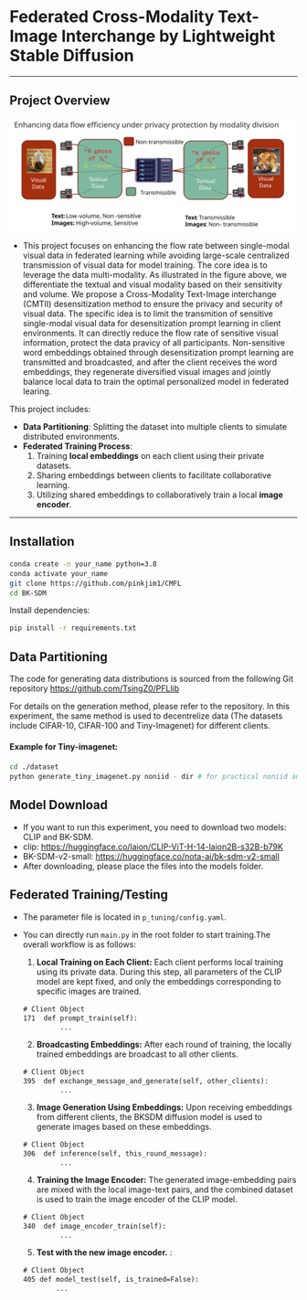 # Federated Cross-Modality Text-Image Interchange by Lightweight Stable Diffusion


---

## Project Overview


![](image/illustrate.svg)

- This project focuses on enhancing the flow rate between 
single-modal visual data in federated learning while avoiding large-scale centralized transmission of visual
data for model training. The core idea is to leverage the data multi-modality.
As illustrated in the figure above, we differentiate the textual and visual modality 
based on their sensitivity and volume.
We propose a Cross-Modality Text-Image interchange (CMTII)
desensitization method to ensure the privacy and security of visual data. 
The specific idea is to limit the transmition of sensitive single-modal visual data
 for desensitization prompt learning in client environments. It can directly reduce 
the flow rate of sensitive visual information, protect the data pravicy of all participants.
Non-sensitive word embeddings obtained through desensitization prompt learning are transmitted and broadcasted, 
and after the client receives the word embeddings, they regenerate diversified visual images and jointly 
balance local data to train the optimal personalized model in federated learing.


This project includes:
- **Data Partitioning**: 
    Splitting the dataset into multiple clients to simulate distributed environments.
- **Federated Training Process**: 
  1. Training **local embeddings** on each client using their private datasets.  
  2. Sharing embeddings between clients to facilitate collaborative learning.  
  3. Utilizing shared embeddings to collaboratively train a local **image encoder**.

---

## Installation
```bash
conda create -n your_name python=3.8
conda activate your_name
git clone https://github.com/pinkjim1/CMFL
cd BK-SDM
```

Install dependencies:
```bash
pip install -r requirements.txt
```

## Data Partitioning
The code for generating data distributions is sourced from the following Git repository  https://github.com/TsingZ0/PFLlib

For details on the generation method, please refer to the repository. In this experiment, the same method is used to decentrelize data (The datasets include  CIFAR-10, CIFAR-100 and Tiny-Imagenet) for different clients. 

#### Example for Tiny-imagenet:

```bash
cd ./dataset
python generate_tiny_imagenet.py noniid - dir # for practical noniid and unbalanced scenario

```

## Model Download

- If you want to run this experiment, you need to download two models: CLIP and BK-SDM.
- clip: https://huggingface.co/laion/CLIP-ViT-H-14-laion2B-s32B-b79K
- BK-SDM-v2-small: https://huggingface.co/nota-ai/bk-sdm-v2-small
- After downloading, please place the files into the models folder.

## Federated Training/Testing

- The parameter file is located in `p_tuning/config.yaml`. 
- You can directly run `main.py` in the root folder to start training.The overall workflow is as follows:
  1. **Local Training on Each Client:** Each client performs local training using its private data. During this step, all parameters of the CLIP model are kept fixed, and only the embeddings corresponding to specific images are trained.
  ```
  # Client Object
  171  def prompt_train(self):
           ...
  ```
  
  2. **Broadcasting Embeddings:** After each round of training, the locally trained embeddings are broadcast to all other clients.
  ```
  # Client Object
  395  def exchange_message_and_generate(self, other_clients):
           ...
  ```
  3. **Image Generation Using Embeddings:** Upon receiving embeddings from different clients, the BKSDM diffusion model is used to generate images based on these embeddings.
  ```
  # Client Object
  306  def inference(self, this_round_message):
           ...
  ```
  4. **Training the Image Encoder:** The generated image-embedding pairs are mixed with the local image-text pairs, and the combined dataset is used to train the image encoder of the CLIP model.
  ```
  # Client Object
  340  def image_encoder_train(self):
           ...
  ```
  5. **Test with the new image encoder.** :
  ```
  # Client Object
  405 def model_test(self, is_trained=False):
          ...

  ```









